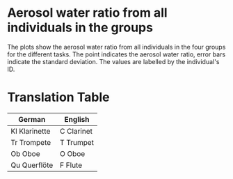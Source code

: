# Aerosol water ratio from all individuals in the groups

The plots show the aerosol water ratio from all individuals in the four groups for the different tasks. The point indicates the aerosol water ratio, error bars indicate the standard deviation. The values are labelled by the individual's ID.

# Translation Table
 | German | English | 
 | --- | --- | 
 | Kl Klarinette | C Clarinet | 
 | Tr Trompete | T Trumpet | 
 | Ob Oboe | O Oboe | 
 | Qu Querflöte | F Flute | 
